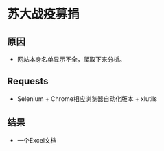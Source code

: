 # 苏大战疫募捐
## 原因
- 网站本身名单显示不全，爬取下来分析。
## Requests
- Selenium + Chrome相应浏览器自动化版本 + xlutils
## 结果
- 一个Excel文档
